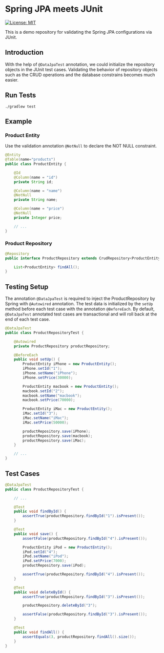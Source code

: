 # Spring JPA meets JUnit

[![License: MIT](https://img.shields.io/badge/License-MIT-yellow.svg)](https://github.com/chinhung/pointwave/blob/master/LICENSE)

This is a demo repository for validating the Spring JPA configurations via JUnit.

## Introduction

With the help of `@DataJpaTest` annotation, we could initialize the repository objects in the JUnit test cases. Validating the behavior of repository objects such as the CRUD operations and the database constrains becomes much easier.

## Run Tests
```
./gradlew test
```

## Example

### Product Entity

Use the validation annotation `@NotNull` to declare the NOT NULL constraint.
```java
@Entity
@Table(name="products")
public class ProductEntity {

    @Id
    @Column(name = "id")
    private String id;

    @Column(name = "name")
    @NotNull
    private String name;

    @Column(name = "price")
    @NotNull
    private Integer price;

    // ...
}
```

### Product Repository
```java
@Repository
public interface ProductRepository extends CrudRepository<ProductEntity, String> {

    List<ProductEntity> findAll();
}
```

## Testing Setup 

The annotation `@DataJpaTest` is required to inject the ProductRepository by Spring with `@Autowired` annotation. The test data is initialized by the `setUp` method before each test case with the annotation `@BeforeEach`. By default, `@DataJpaTest` annotated test cases are transactional and will roll back at the end of each test case.
```java
@DataJpaTest
public class ProductRepositoryTest {

    @Autowired
    private ProductRepository productRepository;

    @BeforeEach
    public void setUp() {
        ProductEntity iPhone = new ProductEntity();
        iPhone.setId("1");
        iPhone.setName("iPhone");
        iPhone.setPrice(30000);

        ProductEntity macbook = new ProductEntity();
        macbook.setId("2");
        macbook.setName("macbook");
        macbook.setPrice(70000);

        ProductEntity iMac = new ProductEntity();
        iMac.setId("3");
        iMac.setName("iMac");
        iMac.setPrice(50000);

        productRepository.save(iPhone);
        productRepository.save(macbook);
        productRepository.save(iMac);
    }

    // ...
}
```

## Test Cases

```java
@DataJpaTest
public class ProductRepositoryTest {

    // ...

    @Test
    public void findById() {
        assertTrue(productRepository.findById("1").isPresent());
    }

    @Test
    public void save() {
        assertFalse(productRepository.findById("4").isPresent());

        ProductEntity iPod = new ProductEntity();
        iPod.setId("4");
        iPod.setName("iPod");
        iPod.setPrice(7000);
        productRepository.save(iPod);

        assertTrue(productRepository.findById("4").isPresent());
    }

    @Test
    public void deleteById() {
        assertTrue(productRepository.findById("3").isPresent());

        productRepository.deleteById("3");

        assertFalse(productRepository.findById("3").isPresent());
    }

    @Test
    public void findAll() {
        assertEquals(3, productRepository.findAll().size());
    }
}
```